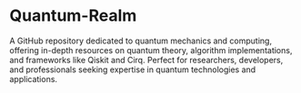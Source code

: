 # Quantum-Realm
A GitHub repository dedicated to quantum mechanics and computing, offering in-depth resources on quantum theory, algorithm implementations, and frameworks like Qiskit and Cirq. Perfect for researchers, developers, and professionals seeking expertise in quantum technologies and applications.

